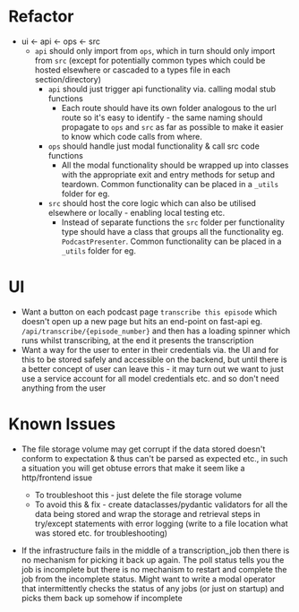 # Refactor
- ui <- api <- ops <- src
    - `api` should only import from `ops`, which in turn should only import from `src` (except for potentially common types which could be hosted elsewhere or cascaded to a types file in each section/directory)
        - `api` should just trigger api functionality via. calling modal stub functions
            - Each route should have its own folder analogous to the url route so it's easy to identify - the same naming should propagate to `ops` and `src` as far as possible to make it easier to know which code calls from where.
        - `ops` should handle just modal functionality & call src code functions
            - All the modal functionality should be wrapped up into classes with the appropriate exit and entry methods for setup and teardown. Common functionality can be placed in a `_utils` folder for eg.
        - `src` should host the core logic which can also be utilised elsewhere or locally - enabling local testing etc.
            - Instead of separate functions the `src` folder per functionality type should have a class that groups all the functionality eg. `PodcastPresenter`. Common functionality can be placed in a `_utils` folder for eg.

# UI 
- Want a button on each podcast page `transcribe this episode` which doesn't open up a new page but hits an end-point on fast-api eg. `/api/transcribe/{episode_number}` and then has a loading spinner which runs whilst transcribing, at the end it presents the transcription
- Want a way for the user to enter in their credentials via. the UI and for this to be stored safely and accessible on the backend, but until there is a better concept of user can leave this - it may turn out we want to just use a service account for all model credentials etc. and so don't need anything from the user

# Known Issues
- The file storage volume may get corrupt if the data stored doesn't conform to expectation & thus can't be parsed as expected etc., in such a situation you will get obtuse errors that make it seem like a http/frontend issue
    - To troubleshoot this - just delete the file storage volume
    - To avoid this & fix - create dataclasses/pydantic validators for all the data being stored and wrap the storage and retrieval steps in try/except statements with error logging (write to a file location what was stored etc. for troubleshooting)

- If the infrastructure fails in the middle of a transcription_job then there is no mechanism for picking it back up again. The poll status tells you the job is incomplete but there is no mechanism to restart and complete the job from the incomplete status. Might want to write a modal operator that intermittently checks the status of any jobs (or just on startup) and picks them back up somehow if incomplete